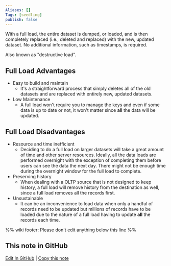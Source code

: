 ```yaml
---
Aliases: []
Tags: [seedling]
publish: false
---
```


With a full load, the entire dataset is dumped, or loaded, and is then completely replaced (i.e., deleted and replaced) with the new, updated dataset. No additional information, such as timestamps, is required.

Also known as "destructive load".

## Full Load Advantages

- Easy to build and maintain
	- It's a straightforward process that simply deletes all of the old datasets and are replaced with entirely new, updated datasets.
- Low Maintenance
	- A full load won't require you to manage the keys and even if some data is up to date or not, it won't matter since **all** the data will be updated.

## Full Load Disadvantages

- Resource and time inefficient
	- Deciding to do a full load on larger datasets will take a great amount of time and other server resources. Ideally, all the data loads are performed overnight with the exception of completing them before users can see the data the next day. There might not be enough time during the overnight window for the full load to complete.
- Preserving history
	- When dealing with a OLTP source that is not designed to keep history, a full load will remove history from the destination as well, since a full load removes all the records first. 
- Unsustainable
	- It can be an inconvenience to load data when only a handful of records need to be updated but millions of records have to be loaded due to the nature of a full load having to update **all** the records each time.

%% wiki footer: Please don't edit anything below this line %%

## This note in GitHub

<span class="git-footer">[Edit In GitHub](https://github.dev/data-engineering-community/data-engineering-wiki/blob/main/Concepts/Full%20Load.md "git-hub-edit-note") | [Copy this note](https://raw.githubusercontent.com/data-engineering-community/data-engineering-wiki/main/Concepts/Full%20Load.md "git-hub-copy-note") </span>
